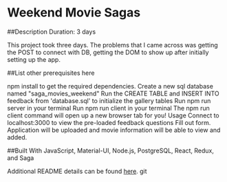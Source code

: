 # Weekend Movie Sagas




##Description  Duration: 3 days

This project took three days. The problems that I came across was getting the POST to connect with DB, getting the DOM to show up after initially setting up the app.



##List other prerequisites here

npm install to get the required dependencies. Create a new sql database named "saga_movies_weekend" Run the CREATE TABLE and INSERT INTO feedback from 'database.sql' to initialize the gallery tables Run npm run server in your terminal Run npm run client in your terminal The npm run client command will open up a new browser tab for you! Usage Connect to localhost:3000 to view the pre-loaded feedback questions Fill out form. Application will be uploaded and movie information will be able to view and added.

##Built With JavaScript, Material-UI, Node.js, PostgreSQL, React, Redux, and Saga

Additional README details can be found [here](https://github.com/PrimeAcademy/readme-template/blob/master/README.md).
git 
